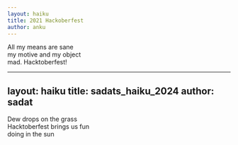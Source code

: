 ```yaml
---
layout: haiku
title: 2021 Hackoberfest
author: anku
---
```

All my means are sane <br>
my motive and my object <br>
mad. Hacktoberfest!<br>



---
layout: haiku
title: sadats_haiku_2024
author: sadat
---

Dew drops on the grass<br>
Hacktoberfest brings us fun<br>
doing in the sun<br>
